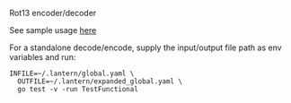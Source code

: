 Rot13 encoder/decoder

See sample usage [here](https://github.com/getlantern/flashlight/blob/8ddc8a9e7571bb702bd6006843a64560cec9be8b/config/config.go#L221)

For a standalone decode/encode, supply the input/output file path as env variables and run:

    INFILE=~/.lantern/global.yaml \
      OUTFILE=~/.lantern/expanded_global.yaml \
      go test -v -run TestFunctional
